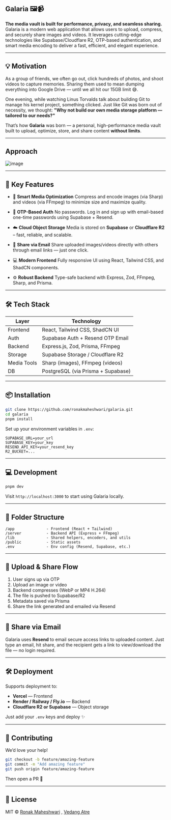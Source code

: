 ## Galaria 🖼️📹

**The media vault is built for performance, privacy, and seamless sharing.**
Galaria is a modern web application that allows users to upload, compress, and securely share images and videos. It leverages cutting-edge technologies like Supabase/Cloudflare R2, OTP-based authentication, and smart media encoding to deliver a fast, efficient, and elegant experience.

---

## 💡 Motivation

As a group of friends, we often go out, click hundreds of photos, and shoot videos to capture memories. Sharing them used to mean dumping everything into Google Drive — until we all hit our 15GB limit 😅.

One evening, while watching Linus Torvalds talk about building Git to manage his kernel project, something clicked. Just like Git was born out of necessity, we thought:
**"Why not build our own media storage platform — tailored to our needs?"**

That’s how **Galaria** was born — a personal, high-performance media vault built to upload, optimize, store, and share content **without limits**.

---
## Approach
![image](https://github.com/user-attachments/assets/feacdce3-eb93-48da-be51-b4718422f2f9)

---

## 🚀 Key Features

* 🎥 **Smart Media Optimization**
  Compress and encode images (via Sharp) and videos (via FFmpeg) to minimize size and maximize quality.

* 🔐 **OTP-Based Auth**
  No passwords. Log in and sign up with email-based one-time passwords using Supabase + Resend.

* ☁️ **Cloud Object Storage**
  Media is stored on **Supabase** or **Cloudflare R2** – fast, reliable, and scalable.

* 📧 **Share via Email**
  Share uploaded images/videos directly with others through email links — just one click.

* 💻 **Modern Frontend**
  Fully responsive UI using React, Tailwind CSS, and ShadCN components.

* ⚙️ **Robust Backend**
  Type-safe backend with Express, Zod, FFmpeg, Sharp, and Prisma.

---

## 🛠 Tech Stack

| Layer       | Technology                         |
| ----------- | ---------------------------------- |
| Frontend    | React, Tailwind CSS, ShadCN UI     |
| Auth        | Supabase Auth + Resend OTP Email   |
| Backend     | Express.js, Zod, Prisma, FFmpeg    |
| Storage     | Supabase Storage / Cloudflare R2   |
| Media Tools | Sharp (images), FFmpeg (videos)    |
| DB          | PostgreSQL (via Prisma + Supabase) |

---

## 📦 Installation

```bash
git clone https://github.com/ronakmaheshwari/galaria.git
cd galaria
pnpm install
```

Set up your environment variables in `.env`:

```env
SUPABASE_URL=your_url
SUPABASE_KEY=your_key
RESEND_API_KEY=your_resend_key
R2_BUCKET=...
```

---

## 💻 Development

```bash
pnpm dev
```

Visit `http://localhost:3000` to start using Galaria locally.

---

## 📁 Folder Structure

```
/app              - Frontend (React + Tailwind)
/server           - Backend API (Express + FFmpeg)
/lib              - Shared helpers, encoders, and utils
/public           - Static assets
.env              - Env config (Resend, Supabase, etc.)
```

---

## 🧼 Upload & Share Flow

1. User signs up via OTP
2. Upload an image or video
3. Backend compresses (WebP or MP4 H.264)
4. The file is pushed to Supabase/R2
5. Metadata saved via Prisma
6. Share the link generated and emailed via Resend

---

## 📧 Share via Email

Galaria uses **Resend** to email secure access links to uploaded content. Just type an email, hit share, and the recipient gets a link to view/download the file — no login required.

---

## 🛠️ Deployment

Supports deployment to:

* **Vercel** — Frontend
* **Render / Railway / Fly.io** — Backend
* **Cloudflare R2 or Supabase** — Object storage

Just add your `.env` keys and deploy ✨

---

## 🤝 Contributing

We’d love your help!

```bash
git checkout -b feature/amazing-feature
git commit -m "Add amazing feature"
git push origin feature/amazing-feature
```

Then open a PR 🎉

---

## 📄 License

MIT © [Ronak Maheshwari](https://github.com/ronakmaheshwari) , [Vedang Atre](https://github.com/vedang29)
